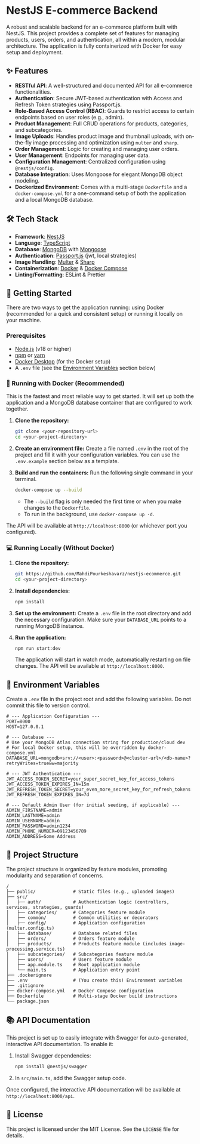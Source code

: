 # NestJS E-commerce Backend

A robust and scalable backend for an e-commerce platform built with NestJS. This project provides a complete set of features for managing products, users, orders, and authentication, all within a modern, modular architecture. The application is fully containerized with Docker for easy setup and deployment.

## ✨ Features

- **RESTful API**: A well-structured and documented API for all e-commerce functionalities.
- **Authentication**: Secure JWT-based authentication with Access and Refresh Token strategies using Passport.js.
- **Role-Based Access Control (RBAC)**: Guards to restrict access to certain endpoints based on user roles (e.g., admin).
- **Product Management**: Full CRUD operations for products, categories, and subcategories.
- **Image Uploads**: Handles product image and thumbnail uploads, with on-the-fly image processing and optimization using `multer` and `sharp`.
- **Order Management**: Logic for creating and managing user orders.
- **User Management**: Endpoints for managing user data.
- **Configuration Management**: Centralized configuration using `@nestjs/config`.
- **Database Integration**: Uses Mongoose for elegant MongoDB object modeling.
- **Dockerized Environment**: Comes with a multi-stage `Dockerfile` and a `docker-compose.yml` for a one-command setup of both the application and a local MongoDB database.

## 🛠️ Tech Stack

- **Framework**: [NestJS](https://nestjs.com/)
- **Language**: [TypeScript](https://www.typescriptlang.org/)
- **Database**: [MongoDB](https://www.mongodb.com/) with [Mongoose](https://mongoosejs.com/)
- **Authentication**: [Passport.js](http://www.passportjs.org/) (jwt, local strategies)
- **Image Handling**: [Multer](https://github.com/expressjs/multer) & [Sharp](https://sharp.pixelplumbing.com/)
- **Containerization**: [Docker](https://www.docker.com/) & [Docker Compose](https://docs.docker.com/compose/)
- **Linting/Formatting**: ESLint & Prettier

## 🚀 Getting Started

There are two ways to get the application running: using Docker (recommended for a quick and consistent setup) or running it locally on your machine.

### Prerequisites

- [Node.js](https://nodejs.org/en/) (v18 or higher)
- [npm](https://www.npmjs.com/) or [yarn](https://yarnpkg.com/)
- [Docker Desktop](https://www.docker.com/products/docker-desktop/) (for the Docker setup)
- A `.env` file (see the [Environment Variables](https://www.google.com/search?q=%23-environment-variables) section below)

### 🐳 Running with Docker (Recommended)

This is the fastest and most reliable way to get started. It will set up both the application and a MongoDB database container that are configured to work together.

1.  **Clone the repository:**

    ```bash
    git clone <your-repository-url>
    cd <your-project-directory>
    ```

2.  **Create an environment file:**
    Create a file named `.env` in the root of the project and fill it with your configuration variables. You can use the `.env.example` section below as a template.

3.  **Build and run the containers:**
    Run the following single command in your terminal.

    ```bash
    docker-compose up --build
    ```

    - The `--build` flag is only needed the first time or when you make changes to the `Dockerfile`.
    - To run in the background, use `docker-compose up -d`.

The API will be available at `http://localhost:8000` (or whichever port you configured).

### 💻 Running Locally (Without Docker)

1.  **Clone the repository:**

    ```bash
    git https://github.com/MahdiPourkeshavarz/nestjs-ecommerce.git
    cd <your-project-directory>
    ```

2.  **Install dependencies:**

    ```bash
    npm install
    ```

3.  **Set up the environment:**
    Create a `.env` file in the root directory and add the necessary configuration. Make sure your `DATABASE_URL` points to a running MongoDB instance.

4.  **Run the application:**

    ```bash
    npm run start:dev
    ```

    The application will start in watch mode, automatically restarting on file changes. The API will be available at `http://localhost:8000`.

## 📝 Environment Variables

Create a `.env` file in the project root and add the following variables. Do not commit this file to version control.

```env
# --- Application Configuration ---
PORT=8000
HOST=127.0.0.1

# --- Database ---
# Use your MongoDB Atlas connection string for production/cloud dev
# For local Docker setup, this will be overridden by docker-compose.yml
DATABASE_URL=mongodb+srv://<user>:<password>@<cluster-url>/<db-name>?retryWrites=true&w=majority

# --- JWT Authentication ---
JWT_ACCESS_TOKEN_SECRET=your_super_secret_key_for_access_tokens
JWT_ACCESS_TOKEN_EXPIRES_IN=15m
JWT_REFRESH_TOKEN_SECRET=your_even_more_secret_key_for_refresh_tokens
JWT_REFRESH_TOKEN_EXPIRES_IN=7d

# --- Default Admin User (for initial seeding, if applicable) ---
ADMIN_FIRSTNAME=admin
ADMIN_LASTNAME=admin
ADMIN_USERNAME=admin
ADMIN_PASSWORD=admin1234
ADMIN_PHONE_NUMBER=09123456789
ADMIN_ADDRESS=Some Address
```

## 📂 Project Structure

The project structure is organized by feature modules, promoting modularity and separation of concerns.

```
/
├── public/              # Static files (e.g., uploaded images)
├── src/
│   ├── auth/            # Authentication logic (controllers, services, strategies, guards)
│   ├── categories/      # Categories feature module
│   ├── common/          # Common utilities or decorators
│   ├── config/          # Application configuration (multer.config.ts)
│   ├── database/        # Database related files
│   ├── orders/          # Orders feature module
│   ├── products/        # Products feature module (includes image-processing.service.ts)
│   ├── subcategories/   # Subcategories feature module
│   ├── users/           # Users feature module
│   ├── app.module.ts    # Root application module
│   └── main.ts          # Application entry point
├── .dockerignore
├── .env                 # (You create this) Environment variables
├── .gitignore
├── docker-compose.yml   # Docker Compose configuration
├── Dockerfile           # Multi-stage Docker build instructions
└── package.json
```

## 📚 API Documentation

This project is set up to easily integrate with Swagger for auto-generated, interactive API documentation. To enable it:

1.  Install Swagger dependencies:
    ```bash
    npm install @nestjs/swagger
    ```
2.  In `src/main.ts`, add the Swagger setup code.

Once configured, the interactive API documentation will be available at `http://localhost:8000/api`.

## 📄 License

This project is licensed under the MIT License. See the `LICENSE` file for details.
